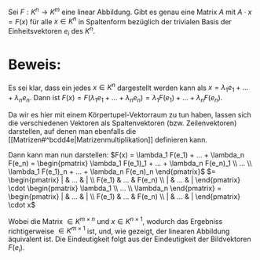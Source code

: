 Sei $F : K^n \rightarrow K^m$ eine linear Abbildung. Gibt es genau eine Matrix $A$ mit $A \cdot x = F(x)$ für alle $x \in K^n$ in Spaltenform bezüglich der trivialen Basis der Einheitsvektoren $e_i$ des $K^n$.
# Beweis:
Es sei klar, dass ein jedes $x \in K^n$ dargestellt werden kann als $x = \lambda_1 e_1 + ... + \lambda_n e_n$. Dann ist $F(x) = F(\lambda_1 e_1 + ... + \lambda_n e_n) = \lambda_1 F(e_1) + ... + \lambda_n F(e_n)$.

Da wir es hier mit einem Körpertupel-Vektorraum zu tun haben, lassen sich die verschiedenen Vektoren als Spaltenvektoren (bzw. Zeilenvektoren) darstellen, auf denen man ebenfalls die [[Matrizen#^bcdd4e|Matrizenmultiplikation]] definieren kann. 

Dann kann man nun darstellen: $F(x) = \lambda_1 F(e_1) + ... + \lambda_n F(e_n) = \begin{pmatrix} \lambda_1 F(e_1)_1 + ... + \lambda_n F(e_n)_1 \\ ... \\ \lambda_1 F(e_1)_n + ... + \lambda_n F(e_n)_n \end{pmatrix}$ 
$= \begin{pmatrix} | & ... & | \\ F(e_1) & ... & F(e_n) \\ | & ... & | \end{pmatrix} \cdot \begin{pmatrix} \lambda_1 \\ ... \\ \lambda_n \end{pmatrix} = \begin{pmatrix} | & ... & | \\ F(e_1) & ... & F(e_n) \\ | & ... & | \end{pmatrix} \cdot x$ 

Wobei die Matrix $\in K^{m \times n}$ und $x \in K^{n \times 1}$, wodurch das Ergebniss richtigerweise $\in K^{m \times 1}$ ist, und, wie gezeigt, der linearen Abbildung äquivalent ist. 
Die Eindeutigkeit folgt aus der Eindeutigkeit der Bildvektoren $F(e_i)$.
